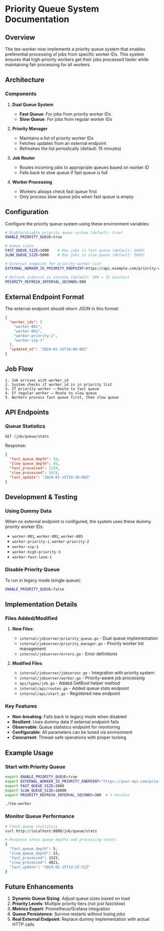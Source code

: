 # Priority Queue System Documentation

## Overview

The tee-worker now implements a priority queue system that enables preferential processing of jobs from specific worker IDs. This system ensures that high-priority workers get their jobs processed faster while maintaining fair processing for all workers.

## Architecture

### Components

1. **Dual Queue System**
   - **Fast Queue**: For jobs from priority worker IDs
   - **Slow Queue**: For jobs from regular worker IDs

2. **Priority Manager**
   - Maintains a list of priority worker IDs
   - Fetches updates from an external endpoint
   - Refreshes the list periodically (default: 15 minutes)

3. **Job Router**
   - Routes incoming jobs to appropriate queues based on worker ID
   - Falls back to slow queue if fast queue is full

4. **Worker Processing**
   - Workers always check fast queue first
   - Only process slow queue jobs when fast queue is empty

## Configuration

Configure the priority queue system using these environment variables:

```bash
# Enable/disable priority queue system (default: true)
ENABLE_PRIORITY_QUEUE=true

# Queue sizes
FAST_QUEUE_SIZE=1000    # Max jobs in fast queue (default: 1000)
SLOW_QUEUE_SIZE=5000    # Max jobs in slow queue (default: 5000)

# External endpoint for priority worker list
EXTERNAL_WORKER_ID_PRIORITY_ENDPOINT=https://api.example.com/priority-workers

# Refresh interval in seconds (default: 900 = 15 minutes)
PRIORITY_REFRESH_INTERVAL_SECONDS=900
```

## External Endpoint Format

The external endpoint should return JSON in this format:

```json
{
  "worker_ids": [
    "worker-001",
    "worker-002",
    "worker-priority-1",
    "worker-vip-1"
  ],
  "updated_at": "2024-01-15T10:00:00Z"
}
```

## Job Flow

```
1. Job arrives with worker_id
2. System checks if worker_id is in priority list
3. If priority worker → Route to fast queue
4. If regular worker → Route to slow queue
5. Workers process fast queue first, then slow queue
```

## API Endpoints

### Queue Statistics
```bash
GET /job/queue/stats
```

Response:
```json
{
  "fast_queue_depth": 10,
  "slow_queue_depth": 45,
  "fast_processed": 1234,
  "slow_processed": 5678,
  "last_update": "2024-01-15T10:30:00Z"
}
```

## Development & Testing

### Using Dummy Data

When no external endpoint is configured, the system uses these dummy priority worker IDs:
- `worker-001`, `worker-002`, `worker-005`
- `worker-priority-1`, `worker-priority-2`
- `worker-vip-1`
- `worker-high-priority-3`
- `worker-fast-lane-1`

### Disable Priority Queue

To run in legacy mode (single queue):
```bash
ENABLE_PRIORITY_QUEUE=false
```

## Implementation Details

### Files Added/Modified

1. **New Files**:
   - `internal/jobserver/priority_queue.go` - Dual queue implementation
   - `internal/jobserver/priority_manager.go` - Priority worker list management
   - `internal/jobserver/errors.go` - Error definitions

2. **Modified Files**:
   - `internal/jobserver/jobserver.go` - Integration with priority system
   - `internal/jobserver/worker.go` - Priority-aware job processing
   - `api/types/job.go` - Added GetBool helper method
   - `internal/api/routes.go` - Added queue stats endpoint
   - `internal/api/start.go` - Registered new endpoint

### Key Features

- **Non-breaking**: Falls back to legacy mode when disabled
- **Resilient**: Uses dummy data if external endpoint fails
- **Observable**: Queue statistics endpoint for monitoring
- **Configurable**: All parameters can be tuned via environment
- **Concurrent**: Thread-safe operations with proper locking

## Example Usage

### Start with Priority Queue
```bash
export ENABLE_PRIORITY_QUEUE=true
export EXTERNAL_WORKER_ID_PRIORITY_ENDPOINT="https://your-api.com/priority-workers"
export FAST_QUEUE_SIZE=2000
export SLOW_QUEUE_SIZE=10000
export PRIORITY_REFRESH_INTERVAL_SECONDS=300  # 5 minutes

./tee-worker
```

### Monitor Queue Performance
```bash
# Check queue statistics
curl http://localhost:8080/job/queue/stats

# Response shows queue depths and processing counts
{
  "fast_queue_depth": 5,
  "slow_queue_depth": 23,
  "fast_processed": 1523,
  "slow_processed": 4821,
  "last_update": "2024-01-15T14:22:31Z"
}
```

## Future Enhancements

1. **Dynamic Queue Sizing**: Adjust queue sizes based on load
2. **Priority Levels**: Multiple priority tiers (not just fast/slow)
3. **Metrics Export**: Prometheus/Grafana integration
4. **Queue Persistence**: Survive restarts without losing jobs
5. **Real External Endpoint**: Replace dummy implementation with actual HTTP calls